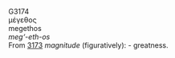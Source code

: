 <body>
  <p>G3174<br>  μέγεθος  <br> megethos  <br><i>meg‘-eth-os </i><br>From <a href="g3173.htm">3173</a>  <i>magnitude</i> (figuratively): - greatness.<br></p>
 </body>